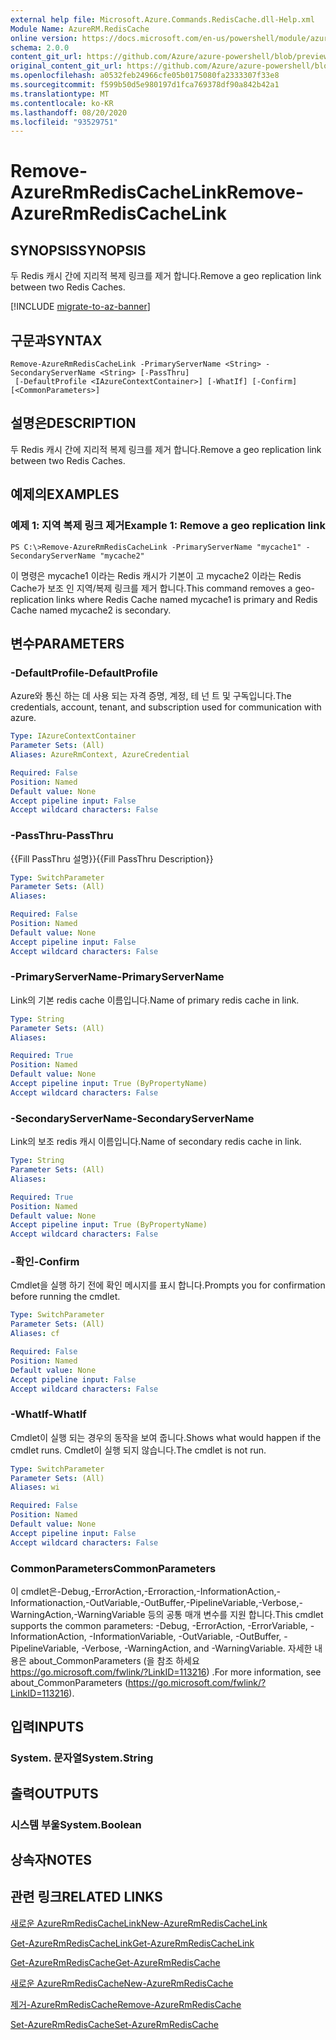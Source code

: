 ```yaml
---
external help file: Microsoft.Azure.Commands.RedisCache.dll-Help.xml
Module Name: AzureRM.RedisCache
online version: https://docs.microsoft.com/en-us/powershell/module/azurerm.rediscache/remove-azurermrediscachelink
schema: 2.0.0
content_git_url: https://github.com/Azure/azure-powershell/blob/preview/src/ResourceManager/RedisCache/Commands.RedisCache/help/Remove-AzureRmRedisCacheLink.md
original_content_git_url: https://github.com/Azure/azure-powershell/blob/preview/src/ResourceManager/RedisCache/Commands.RedisCache/help/Remove-AzureRmRedisCacheLink.md
ms.openlocfilehash: a0532feb24966cfe05b0175080fa2333307f33e8
ms.sourcegitcommit: f599b50d5e980197d1fca769378df90a842b42a1
ms.translationtype: MT
ms.contentlocale: ko-KR
ms.lasthandoff: 08/20/2020
ms.locfileid: "93529751"
---
```

# <span data-ttu-id="cd291-101">Remove-AzureRmRedisCacheLink</span><span class="sxs-lookup"><span data-stu-id="cd291-101">Remove-AzureRmRedisCacheLink</span></span>

## <span data-ttu-id="cd291-102">SYNOPSIS</span><span class="sxs-lookup"><span data-stu-id="cd291-102">SYNOPSIS</span></span>
<span data-ttu-id="cd291-103">두 Redis 캐시 간에 지리적 복제 링크를 제거 합니다.</span><span class="sxs-lookup"><span data-stu-id="cd291-103">Remove a geo replication link between two Redis Caches.</span></span>

[!INCLUDE [migrate-to-az-banner](../../includes/migrate-to-az-banner.md)]

## <span data-ttu-id="cd291-104">구문과</span><span class="sxs-lookup"><span data-stu-id="cd291-104">SYNTAX</span></span>

```
Remove-AzureRmRedisCacheLink -PrimaryServerName <String> -SecondaryServerName <String> [-PassThru]
 [-DefaultProfile <IAzureContextContainer>] [-WhatIf] [-Confirm] [<CommonParameters>]
```

## <span data-ttu-id="cd291-105">설명은</span><span class="sxs-lookup"><span data-stu-id="cd291-105">DESCRIPTION</span></span>
<span data-ttu-id="cd291-106">두 Redis 캐시 간에 지리적 복제 링크를 제거 합니다.</span><span class="sxs-lookup"><span data-stu-id="cd291-106">Remove a geo replication link between two Redis Caches.</span></span>

## <span data-ttu-id="cd291-107">예제의</span><span class="sxs-lookup"><span data-stu-id="cd291-107">EXAMPLES</span></span>

### <span data-ttu-id="cd291-108">예제 1: 지역 복제 링크 제거</span><span class="sxs-lookup"><span data-stu-id="cd291-108">Example 1: Remove a geo replication link</span></span>
```
PS C:\>Remove-AzureRmRedisCacheLink -PrimaryServerName "mycache1" -SecondaryServerName "mycache2"
```

<span data-ttu-id="cd291-109">이 명령은 mycache1 이라는 Redis 캐시가 기본이 고 mycache2 이라는 Redis Cache가 보조 인 지역/복제 링크를 제거 합니다.</span><span class="sxs-lookup"><span data-stu-id="cd291-109">This command removes a geo-replication links where Redis Cache named mycache1 is primary and Redis Cache named mycache2 is secondary.</span></span>

## <span data-ttu-id="cd291-110">변수</span><span class="sxs-lookup"><span data-stu-id="cd291-110">PARAMETERS</span></span>

### <span data-ttu-id="cd291-111">-DefaultProfile</span><span class="sxs-lookup"><span data-stu-id="cd291-111">-DefaultProfile</span></span>
<span data-ttu-id="cd291-112">Azure와 통신 하는 데 사용 되는 자격 증명, 계정, 테 넌 트 및 구독입니다.</span><span class="sxs-lookup"><span data-stu-id="cd291-112">The credentials, account, tenant, and subscription used for communication with azure.</span></span>

```yaml
Type: IAzureContextContainer
Parameter Sets: (All)
Aliases: AzureRmContext, AzureCredential

Required: False
Position: Named
Default value: None
Accept pipeline input: False
Accept wildcard characters: False
```

### <span data-ttu-id="cd291-113">-PassThru</span><span class="sxs-lookup"><span data-stu-id="cd291-113">-PassThru</span></span>
<span data-ttu-id="cd291-114">{{Fill PassThru 설명}}</span><span class="sxs-lookup"><span data-stu-id="cd291-114">{{Fill PassThru Description}}</span></span>

```yaml
Type: SwitchParameter
Parameter Sets: (All)
Aliases:

Required: False
Position: Named
Default value: None
Accept pipeline input: False
Accept wildcard characters: False
```

### <span data-ttu-id="cd291-115">-PrimaryServerName</span><span class="sxs-lookup"><span data-stu-id="cd291-115">-PrimaryServerName</span></span>
<span data-ttu-id="cd291-116">Link의 기본 redis cache 이름입니다.</span><span class="sxs-lookup"><span data-stu-id="cd291-116">Name of primary redis cache in link.</span></span>

```yaml
Type: String
Parameter Sets: (All)
Aliases:

Required: True
Position: Named
Default value: None
Accept pipeline input: True (ByPropertyName)
Accept wildcard characters: False
```

### <span data-ttu-id="cd291-117">-SecondaryServerName</span><span class="sxs-lookup"><span data-stu-id="cd291-117">-SecondaryServerName</span></span>
<span data-ttu-id="cd291-118">Link의 보조 redis 캐시 이름입니다.</span><span class="sxs-lookup"><span data-stu-id="cd291-118">Name of secondary redis cache in link.</span></span>

```yaml
Type: String
Parameter Sets: (All)
Aliases:

Required: True
Position: Named
Default value: None
Accept pipeline input: True (ByPropertyName)
Accept wildcard characters: False
```

### <span data-ttu-id="cd291-119">-확인</span><span class="sxs-lookup"><span data-stu-id="cd291-119">-Confirm</span></span>
<span data-ttu-id="cd291-120">Cmdlet을 실행 하기 전에 확인 메시지를 표시 합니다.</span><span class="sxs-lookup"><span data-stu-id="cd291-120">Prompts you for confirmation before running the cmdlet.</span></span>

```yaml
Type: SwitchParameter
Parameter Sets: (All)
Aliases: cf

Required: False
Position: Named
Default value: None
Accept pipeline input: False
Accept wildcard characters: False
```

### <span data-ttu-id="cd291-121">-WhatIf</span><span class="sxs-lookup"><span data-stu-id="cd291-121">-WhatIf</span></span>
<span data-ttu-id="cd291-122">Cmdlet이 실행 되는 경우의 동작을 보여 줍니다.</span><span class="sxs-lookup"><span data-stu-id="cd291-122">Shows what would happen if the cmdlet runs.</span></span>
<span data-ttu-id="cd291-123">Cmdlet이 실행 되지 않습니다.</span><span class="sxs-lookup"><span data-stu-id="cd291-123">The cmdlet is not run.</span></span>

```yaml
Type: SwitchParameter
Parameter Sets: (All)
Aliases: wi

Required: False
Position: Named
Default value: None
Accept pipeline input: False
Accept wildcard characters: False
```

### <span data-ttu-id="cd291-124">CommonParameters</span><span class="sxs-lookup"><span data-stu-id="cd291-124">CommonParameters</span></span>
<span data-ttu-id="cd291-125">이 cmdlet은-Debug,-ErrorAction,-Erroraction,-InformationAction,-Informationaction,-OutVariable,-OutBuffer,-PipelineVariable,-Verbose,-WarningAction,-WarningVariable 등의 공통 매개 변수를 지원 합니다.</span><span class="sxs-lookup"><span data-stu-id="cd291-125">This cmdlet supports the common parameters: -Debug, -ErrorAction, -ErrorVariable, -InformationAction, -InformationVariable, -OutVariable, -OutBuffer, -PipelineVariable, -Verbose, -WarningAction, and -WarningVariable.</span></span> <span data-ttu-id="cd291-126">자세한 내용은 about_CommonParameters (을 참조 하세요 https://go.microsoft.com/fwlink/?LinkID=113216) .</span><span class="sxs-lookup"><span data-stu-id="cd291-126">For more information, see about_CommonParameters (https://go.microsoft.com/fwlink/?LinkID=113216).</span></span>

## <span data-ttu-id="cd291-127">입력</span><span class="sxs-lookup"><span data-stu-id="cd291-127">INPUTS</span></span>

### <span data-ttu-id="cd291-128">System. 문자열</span><span class="sxs-lookup"><span data-stu-id="cd291-128">System.String</span></span>

## <span data-ttu-id="cd291-129">출력</span><span class="sxs-lookup"><span data-stu-id="cd291-129">OUTPUTS</span></span>

### <span data-ttu-id="cd291-130">시스템 부울</span><span class="sxs-lookup"><span data-stu-id="cd291-130">System.Boolean</span></span>

## <span data-ttu-id="cd291-131">상속자</span><span class="sxs-lookup"><span data-stu-id="cd291-131">NOTES</span></span>

## <span data-ttu-id="cd291-132">관련 링크</span><span class="sxs-lookup"><span data-stu-id="cd291-132">RELATED LINKS</span></span>

[<span data-ttu-id="cd291-133">새로운 AzureRmRedisCacheLink</span><span class="sxs-lookup"><span data-stu-id="cd291-133">New-AzureRmRedisCacheLink</span></span>](./New-AzureRmRedisCacheLink.md)

[<span data-ttu-id="cd291-134">Get-AzureRmRedisCacheLink</span><span class="sxs-lookup"><span data-stu-id="cd291-134">Get-AzureRmRedisCacheLink</span></span>](./Get-AzureRmRedisCacheLink.md)

[<span data-ttu-id="cd291-135">Get-AzureRmRedisCache</span><span class="sxs-lookup"><span data-stu-id="cd291-135">Get-AzureRmRedisCache</span></span>](./Get-AzureRmRedisCache.md)

[<span data-ttu-id="cd291-136">새로운 AzureRmRedisCache</span><span class="sxs-lookup"><span data-stu-id="cd291-136">New-AzureRmRedisCache</span></span>](./New-AzureRmRedisCache.md)

[<span data-ttu-id="cd291-137">제거-AzureRmRedisCache</span><span class="sxs-lookup"><span data-stu-id="cd291-137">Remove-AzureRmRedisCache</span></span>](./Remove-AzureRmRedisCache.md)

[<span data-ttu-id="cd291-138">Set-AzureRmRedisCache</span><span class="sxs-lookup"><span data-stu-id="cd291-138">Set-AzureRmRedisCache</span></span>](./Set-AzureRmRedisCache.md)
